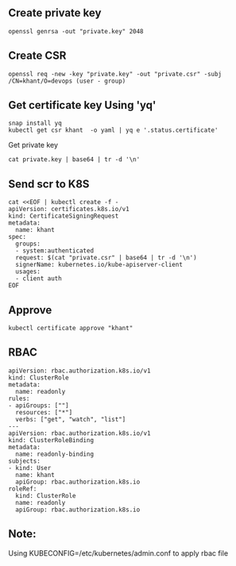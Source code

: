 ## Create private key
```
openssl genrsa -out "private.key" 2048
```
## Create CSR
```
openssl req -new -key "private.key" -out "private.csr" -subj /CN=khant/O=devops (user - group)
```

## Get certificate key Using 'yq'
```
snap install yq
kubectl get csr khant  -o yaml | yq e '.status.certificate'
```

Get private key
```
cat private.key | base64 | tr -d '\n'
```

## Send scr to K8S
```
cat <<EOF | kubectl create -f -
apiVersion: certificates.k8s.io/v1
kind: CertificateSigningRequest
metadata:
  name: khant
spec:
  groups:
  - system:authenticated
  request: $(cat "private.csr" | base64 | tr -d '\n')
  signerName: kubernetes.io/kube-apiserver-client
  usages:
  - client auth
EOF
```

## Approve
```
kubectl certificate approve "khant"
```

## RBAC
```
apiVersion: rbac.authorization.k8s.io/v1
kind: ClusterRole
metadata:
  name: readonly
rules:
- apiGroups: [""]
  resources: ["*"]
  verbs: ["get", "watch", "list"]
---
apiVersion: rbac.authorization.k8s.io/v1
kind: ClusterRoleBinding
metadata:
  name: readonly-binding
subjects:
- kind: User
  name: khant
  apiGroup: rbac.authorization.k8s.io
roleRef:
  kind: ClusterRole
  name: readonly
  apiGroup: rbac.authorization.k8s.io
```

## Note:
Using KUBECONFIG=/etc/kubernetes/admin.conf to apply rbac file